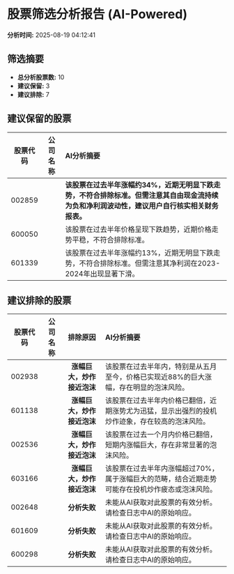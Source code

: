 # 股票筛选分析报告 (AI-Powered)

**分析时间:** 2025-08-19 04:12:41

## 筛选摘要

- **总分析股票数:** 10
- **建议保留:** 3
- **建议排除:** 7

## 建议保留的股票

| 股票代码 | 公司名称 | AI分析摘要 |
|:---:|:---:|:---|
| 002859 |  | **该股票在过去半年涨幅约34%，近期无明显下跌走势，不符合排除标准。但需注意其自由现金流持续为负和净利润波动性，建议用户自行核实相关财务报表。** |
| 600050 |  | 该股票在过去半年价格呈现下跌趋势，近期价格走势平稳，不符合排除标准。 |
| 601339 |  | 该股票在过去半年涨幅约13%，近期无明显下跌走势，不符合排除标准。但需注意其净利润在2023-2024年出现显著下滑。 |

## 建议排除的股票

| 股票代码 | 公司名称 | 排除原因 | AI分析摘要 |
|:---:|:---:|:---:|:---|
| 002938 |  | **涨幅巨大，炒作接近泡沫** | 该股票在过去半年内，特别是从五月至今，价格已实现近88%的巨大涨幅，存在明显的泡沫风险。 |
| 601138 |  | **涨幅巨大，炒作接近泡沫** | 该股票在过去半年内价格已翻倍，近期涨势尤为迅猛，显示出强烈的投机炒作迹象，存在较高的泡沫风险。 |
| 002536 |  | **涨幅巨大，炒作接近泡沫** | 该股票在过去一个月内价格已翻倍，短期内涨幅巨大，存在非常显著的泡沫风险。 |
| 603166 |  | **涨幅巨大，炒作接近泡沫** | 该股票在过去半年内涨幅超过70%，属于涨幅巨大的范畴，结合近期走势可能存在投机炒作疲态或泡沫风险。 |
| 002648 |  | **分析失败** | 未能从AI获取对此股票的有效分析。请检查日志中AI的原始响应。 |
| 601609 |  | **分析失败** | 未能从AI获取对此股票的有效分析。请检查日志中AI的原始响应。 |
| 600298 |  | **分析失败** | 未能从AI获取对此股票的有效分析。请检查日志中AI的原始响应。 |
